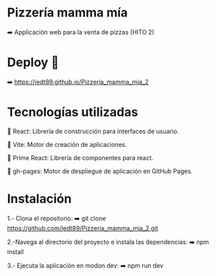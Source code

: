 # Pizzería mamma mía 

➡️ Applicación web para la venta de pizzas (HITO 2)



# Deploy 🛜
➡️ https://jedt89.github.io/Pizzeria_mamma_mia_2



# Tecnologías utilizadas 

🚀 React: Librería de construcción para interfaces de usuario.

🚀 Vite: Motor de creación de aplicaciones.

🚀 Prime React: Librería de componentes para react.

🚀 gh-pages: Motor de despliegue de aplicación en GitHub Pages.



# Instalación

1.- Clona el repositorio:
➡️ git clone https://github.com/jedt89/Pizzeria_mamma_mia_2.git

2.-Navega al directorio del proyecto e instala las dependencias:
➡️ npm install

3.- Ejecuta la aplicación en modon dev:
➡️ npm run dev
